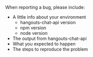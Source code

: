 When reporting a bug, please include:

  * A little info about your environment
    * hangouts-chat-api version
    * npm version
    * node version
  * The output from hangouts-chat-api
  * What you expected to happen
  * The steps to reproduce the problem
